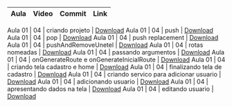 Aula | Video | Commit | Link
------ | ------ | ------ | ------

Aula 01 | 04 | criando projeto | [Download](https://github.com/treinaweb/treinaweb-flutter-trabalhando-com-temas/archive/84f93a9f23a19fea639fa59749c8f5d7cb41b19a.zip)
Aula 01 | 04 | push | [Download](https://github.com/treinaweb/treinaweb-flutter-trabalhando-com-temas/archive/28732fc2d70160b1422571761409ee00bf33b268.zip)
Aula 01 | 04 | pop | [Download](https://github.com/treinaweb/treinaweb-flutter-trabalhando-com-temas/archive/4cda9b867d8404b0c5b18b7e71ebe29e0c12d9fd.zip)
Aula 01 | 04 | push replacement | [Download](https://github.com/treinaweb/treinaweb-flutter-trabalhando-com-temas/archive/b69bbbfc150368886bd8fea0e89df71c3b0a23a7.zip)
Aula 01 | 04 | pushAndRemoveUnetel | [Download](https://github.com/treinaweb/treinaweb-flutter-trabalhando-com-temas/archive/9838b4a5ecd3799c851a3b4d0ed4ba8587fc2839.zip)
Aula 01 | 04 | rotas nomeadas | [Download](https://github.com/treinaweb/treinaweb-flutter-trabalhando-com-temas/archive/f71860f8be2801446d7a8da4f4b22cefa07352b2.zip)
Aula 01 | 04 | passando argumentos | [Download](https://github.com/treinaweb/treinaweb-flutter-trabalhando-com-temas/archive/3fb2fe5561e6cc4e6bab15988afb5053c73fd94d.zip)
Aula 01 | 04 | onGenerateRoute e onGenerateInicialRoute | [Download](https://github.com/treinaweb/treinaweb-flutter-trabalhando-com-temas/archive/512d85f2d9d7909b766c2884bf30f0416d1eaa46.zip)
Aula 01 | 04 | criando tela cadastro e home | [Download](https://github.com/treinaweb/treinaweb-flutter-trabalhando-com-temas/archive/2197903d88821603b6a4f6b1c04c99b0d12666a0.zip)
Aula 01 | 04 | finalizando tela de cadastro | [Download](https://github.com/treinaweb/treinaweb-flutter-trabalhando-com-temas/archive/f15ab1859011171776e396ba5f0a7ad32b55863d.zip)
Aula 01 | 04 | criando servico para adicionar usuario | [Download](https://github.com/treinaweb/treinaweb-flutter-trabalhando-com-temas/archive/b9b2d354acefe08ecbf822b7d21b909c0ddafbfb.zip)
Aula 01 | 04 | adicionando usuario | [Download](https://github.com/treinaweb/treinaweb-flutter-trabalhando-com-temas/archive/f570d43d6852e3ea5ee31f9e2443f191401bc88c.zip)
Aula 01 | 04 | apresentando dados na tela | [Download](https://github.com/treinaweb/treinaweb-flutter-trabalhando-com-temas/archive/f5a9ee0ce1abe2395b3931f760325d0b7db9167e.zip)
Aula 01 | 04 | editando usuario | [Download](https://github.com/treinaweb/treinaweb-flutter-trabalhando-com-temas/archive/ad52bf5e6d049662a089ec559c1d4179a9a2fe9a.zip)